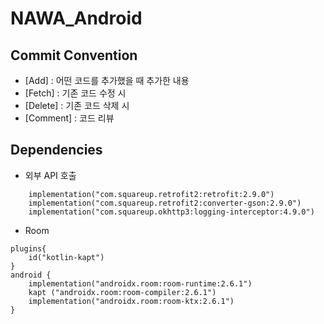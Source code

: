 ﻿# NAWA_Android

## Commit Convention

- [Add] : 어떤 코드를 추가했을 때 추가한 내용
- [Fetch] : 기존 코드 수정 시
- [Delete] : 기존 코드 삭제 시
- [Comment] : 코드 리뷰

## Dependencies

- 외부 API 호출

```
    implementation("com.squareup.retrofit2:retrofit:2.9.0")
    implementation("com.squareup.retrofit2:converter-gson:2.9.0")
    implementation("com.squareup.okhttp3:logging-interceptor:4.9.0")
```

- Room

```
plugins{
    id("kotlin-kapt")
}
android {
    implementation("androidx.room:room-runtime:2.6.1")
    kapt ("androidx.room:room-compiler:2.6.1")
    implementation("androidx.room:room-ktx:2.6.1")
}
```
